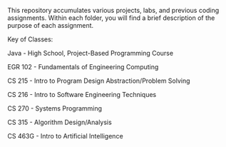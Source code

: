 This repository accumulates various projects, labs, and previous coding assignments.
Within each folder, you will find a brief description of the purpose of each assignment.

Key of Classes:

Java - High School, Project-Based Programming Course

EGR 102 - Fundamentals of Engineering Computing

CS 215 - Intro to Program Design Abstraction/Problem Solving

CS 216 - Intro to Software Engineering Techniques

CS 270 - Systems Programming

CS 315 - Algorithm Design/Analysis

CS 463G - Intro to Artificial Intelligence
